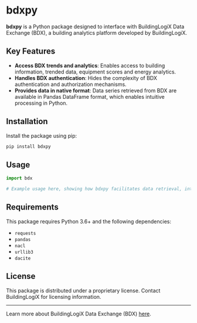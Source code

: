 
# bdxpy

**bdxpy** is a Python package designed to interface with BuildingLogiX Data Exchange (BDX), a building analytics platform developed by BuildingLogiX.

## Key Features

- **Access BDX trends and analytics**: Enables access to building information, trended data, equipment scores and energy analytics.
- **Handles BDX authentication**: Hides the complexity of BDX authentication and authorization mechanisms.
- **Provides data in native format**: Data series retrieved from BDX are available in Pandas DataFrame format, which enables intuitive processing in Python.

## Installation

Install the package using pip:

```bash
pip install bdxpy
```

## Usage

```python
import bdx

# Example usage here, showing how bdxpy facilitates data retrieval, integration, or analytics.
```

## Requirements

This package requires Python 3.6+ and the following dependencies:
- `requests`
- `pandas`
- `nacl`
- `urllib3`
- `dacite`
  
## License

This package is distributed under a proprietary license. Contact BuildingLogiX for licensing information.

---

Learn more about BuildingLogiX Data Exchange (BDX) [here](https://buildinglogix.net/connected-buildings/buildinglogix-data-exchange-bdx/).
